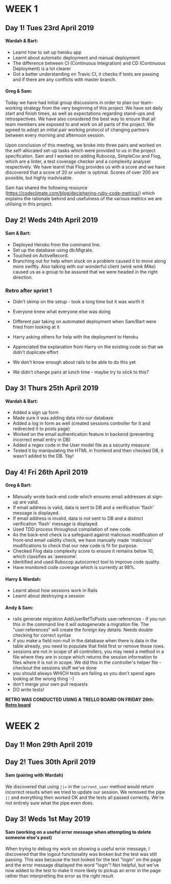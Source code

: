 # WEEK 1

## Day 1! Tues 23rd April 2019

#### Wardah & Bart:

* Learnt how to set up heroku app
* Learnt about automatic deployment and manual deployment
* The difference between CI (Continuous Integration) and CD (Continuous Deployment) is a lot clearer
* Got a better understanding on Travic CI, it checks if tests are passing and if there are any conflicts with master branch.

#### Greg & Sam:

Today we have had initial group discussions in order to plan our team-working strategy from the very beginning
of this project.  We have set daily start and finish times, as well as expectations regarding stand-ups and
retrospectives.  We have also considered the best way to ensure that all team members are exposed to and work
on all parts of the project.  We agreed to adopt an initial pair working protocol of changing partners between
every morning and afternoon session.

Upon conclusion of this meeting, we broke into three pairs and worked on the self-allocated set-up tasks which
were provided to us in the project specification.  Sam and I worked on adding Rubocop, SimpleCov and Flog, which
are a linter, a test coverage checker and a complexity analyser respectively.  We have learnt that Flog provides
us with a score and we have discovered that a score of 20 or under is optimal.  Scores of over 200 are possible,
but highly inadvisable.  

Sam has shared the following resource (https://codeclimate.com/blog/deciphering-ruby-code-metrics/) which
explains the rationale behind and usefulness of the various metrics we are utilising in this project.

## Day 2! Weds 24th April 2019

#### Sam & Bart:

- Deployed Heroku from the command line.
- Set up the database using db:Migrate.
- Touched on ActiveRecord.
- Branching out for help when stuck on a problem caused it to move
along more swiftly. Also talking with our wonderful client (*wink wink Mike*)
caused us as a group to be assured that we were headed in the right direction.

### Retro after sprint 1
- Didn't skimp on the setup - took a long time but it was worth it
- Everyone knew what everyone else was doing
- Different pair taking on automated deployment when Sam/Bart were fried from looking at it
- Harry asking others for help with the deployment to Heroku
- Appreciated the explanation from Harry on the existing code so that we didn't duplicate effort

- We don't know enough about rails to be able to do this yet
- We didn't change pairs at lunch time - maybe try to stick to this?

## Day 3! Thurs 25th April 2019

#### Wardah & Bart:

- Added a sign up form
- Made sure it was adding data into our database
- Added a log in form as well (created sessions controller for it and redirected it to posts page)
- Worked on the email authentication feature in backend (preventing incorrect email entry in DB)
- Added a regex code in the User model file as a security measure
- Tested it by manipulating the HTML in frontend and then checked DB, it wasn't added to the DB. Yay!

## Day 4! Fri 26th April 2019

#### Greg & Bart:

- Manually wrote back-end code which ensures email addresses at sign-up are valid.
- If email address is valid, data is sent to DB and a verification 'flash' message is displayed.
- If email address is invalid, data is not sent to DB and a distinct verification 'flash' message is displayed.  
- Used TDD process throughout compilation of new code.  
- As the back-end check is a safeguard against malicious modification of front-end email validity check, we have manually made 'malicious' modifications to check that our new code is fit for purpose.
- Checked Flog data complexity score to ensure it remains below 10, which classifies as 'awesome'.
- Identified and used Rubocop autocorrect tool to improve code quality.
- Have monitored code coverage which is currently at 98%.

#### Harry & Wardah:

- Learnt about how sessions work in Rails
- Learnt about destroying a session

#### Andy & Sam:
 - rails generate migration AddUserRefToPosts user:references - if you run this in the command line it will autogenerate a migration file. The "user:references" will create the foreign key details. Needs double checking for correct syntax
 - if you make a field non-null in the database when there is data in the table already, you need to populate that field first or remove those rows.
 - sessions are not in scope of all controllers, you may need a method in a file where they are in scope which returns the session information to files where it is not in scope. We did this in the controller's helper file - checkout the sessions stuff we've done
 - you should always WHICH tests are failing so you don't spend ages looking at the wrong thing :-)
 - don't merge your own pull requests
 - DO write tests!

 **RETRO WAS CONDUCTED USING A TRELLO BOARD ON FRIDAY 26th: [Retro board](https://trello.com/b/5lC2dyZo/retro-26419)**

# WEEK 2
## Day 1! Mon 29th April 2019




## Day 2! Tues 30th April 2019

#### Sam (pairing with Wardah) 
We discovered that using `||=` in the `current_user` method would return incorrect results when we tried to update our session. We removed the pipe `||` and everything then worked OK and the tests all passed correctly. We're not entirely sure what the pipe even does.


## Day 3! Weds 1st May 2019
#### Sam (working on a useful error message when attempting to delete someone else's post)
When trying to debug my work on showing a useful error message, I discovered that the logout functionality was broken but the test was still passing. This was because the test looked for the text "login" on the page and the error message displayed the word "login"! Not helpful, but we've now added to the test to make it more likely to pickup an error in the page rather than interpretting the error as the right result. 

